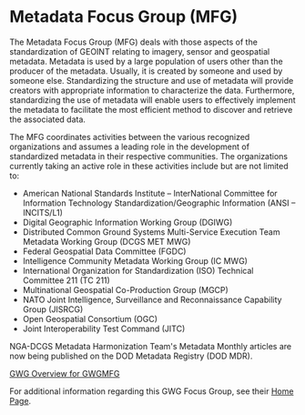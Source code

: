 # Metadata Focus Group (MFG)
The Metadata Focus Group (MFG) deals with those aspects of the standardization of GEOINT relating to imagery, sensor and geospatial metadata. Metadata is used by a large population of users other than the producer of the metadata. Usually, it is created by someone and used by someone else. Standardizing the structure and use of metadata will provide creators with appropriate information to characterize the data. Furthermore, standardizing the use of metadata will enable users to effectively implement the metadata to facilitate the most efficient method to discover and retrieve the associated data. 

The MFG coordinates activities between the various recognized organizations and assumes a leading role in the development of standardized metadata in their respective communities. The organizations currently taking an active role in these activities include but are not limited to: 

* American National Standards Institute – InterNational Committee for Information Technology Standardization/Geographic Information (ANSI – INCITS/L1) 
* Digital Geographic Information Working Group (DGIWG) 
* Distributed Common Ground Systems Multi-Service Execution Team Metadata Working Group (DCGS MET MWG) 
* Federal Geospatial Data Committee (FGDC) 
* Intelligence Community Metadata Working Group (IC MWG) 
* International Organization for Standardization (ISO) Technical Committee 211 (TC 211) 
* Multinational Geospatial Co-Production Group (MGCP) 
* NATO Joint Intelligence, Surveillance and Reconnaissance Capability Group (JISRCG) 
* Open Geospatial Consortium (OGC) 
* Joint Interoperability Test Command (JITC) 

NGA-DCGS Metadata Harmonization Team's Metadata Monthly articles are now being published on the DOD Metadata Registry (DOD MDR).

[GWG Overview for GWGMFG](http://www.gwg.nga.mil/documents/mfg/GWG%20Overview%20for%20GWGMFGOct%2008.ppt)

For additional information regarding this GWG Focus Group, see their [Home Page](http://www.gwg.nga.mil/mfg.php).

